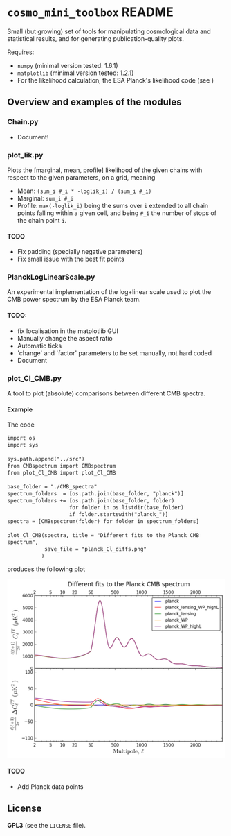 # `cosmo_mini_toolbox` README

Small (but growing) set of tools for manipulating cosmological data and statistical results, and for generating publication-quality plots.

Requires:
* `numpy` (minimal version tested: 1.6.1)
* `matplotlib` (minimal version tested: 1.2.1)
* For the likelihood calculation, the ESA Planck's likelihood code (see [](http://pla.esac.esa.int/pla/aio/planckProducts.html))

## Overview and examples of the modules

### Chain.py

* Document!

### plot_lik.py

Plots the [marginal, mean, profile] likelihood of the given chains with respect to the given parameters, on a grid, meaning
* Mean:     `(sum_i #_i * -loglik_i) / (sum_i #_i)`
* Marginal: `sum_i #_i`
* Profile:  `max(-loglik_i)`
being the sums over `i` extended to all chain points falling within a given cell, and being `#_i` the number of stops of the chain point `i`.

#### TODO

* Fix padding (specially negative parameters)
* Fix small issue with the best fit points

### PlanckLogLinearScale.py

An experimental implementation of the log+linear scale used to plot the CMB power spectrum by the ESA Planck team.

#### TODO:

* fix localisation in the matplotlib GUI
* Manually change the aspect ratio
* Automatic ticks
* 'change' and 'factor' parameters to be set manually, not hard coded
* Document

### plot_Cl_CMB.py

A tool to plot (absolute) comparisons between different CMB spectra.

#### Example

The code

    import os
    import sys
    
    sys.path.append("../src")
    from CMBspectrum import CMBspectrum
    from plot_Cl_CMB import plot_Cl_CMB
    
    base_folder = "./CMB_spectra"
    spectrum_folders  = [os.path.join(base_folder, "planck")]
    spectrum_folders += [os.path.join(base_folder, folder)
                        for folder in os.listdir(base_folder)
                        if folder.startswith("planck_")]
    spectra = [CMBspectrum(folder) for folder in spectrum_folders]
    
    plot_Cl_CMB(spectra, title = "Different fits to the Planck CMB spectrum",
                save_file = "planck_Cl_diffs.png"
               )

produces the following plot

![Different fits to the Planck CMB spectrum](planck_Cl_diffs.png)

#### TODO

* Add Planck data points

## License

**GPL3** (see the `LICENSE` file).
